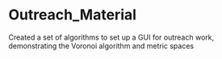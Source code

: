 # Outreach_Material
Created a set of algorithms to set up a GUI for outreach work, demonstrating the Voronoi algorithm and metric spaces
